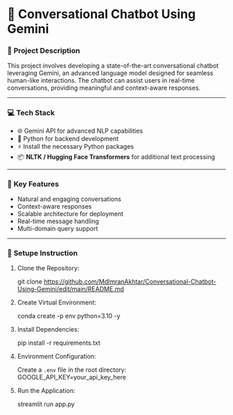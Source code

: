 # 🤖 Conversational Chatbot Using Gemini  

### 🌟 **Project Description**  
This project involves developing a state-of-the-art conversational chatbot leveraging Gemini, an advanced language model designed for seamless human-like interactions. The chatbot can assist users in real-time conversations, providing meaningful and context-aware responses.

---

### 💻 **Tech Stack**  
- 🌐 Gemini API for advanced NLP capabilities  
- 🐍 Python for backend development  
- ⚡ Install the necessary Python packages   
- 📦 **NLTK / Hugging Face Transformers** for additional text processing  

---

### 🚀 **Key Features**  
- Natural and engaging conversations  
- Context-aware responses  
- Scalable architecture for deployment  
- Real-time message handling  
- Multi-domain query support  

---

### 📂 **Setupe Instruction**
1. Clone the Repository:
 
   git clone <https://github.com/MdImranAkhtar/Conversational-Chatbot-Using-Gemini/edit/main/README.md>

2. Create Virtual Environment:
 
   conda create -p env python=3.10 -y

3. Install Dependencies:
 
   pip install -r requirements.txt

4. Environment Configuration:
 
   Create a `.env` file in the root directory:
   GOOGLE_API_KEY=your_api_key_here

5. Run the Application:

   streamlit run app.py
